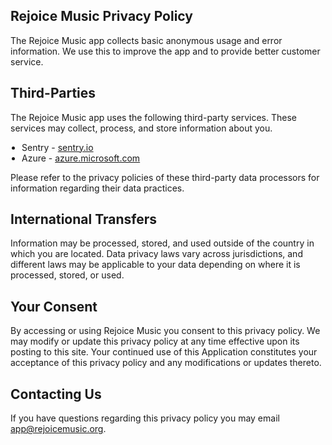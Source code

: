 <meta name="robots" content="noindex">
<style>
  h1 {
    display: none;  
  }
  ul {
    padding-left: 18px;
  }
  hr {
    border: 10px solid #607c8a;
    border-radius: 5px;
  }
</style>


## Rejoice Music Privacy Policy

The Rejoice Music app collects basic anonymous usage and error information. We use this to improve the app and to provide better customer service.


## Third-Parties

The Rejoice Music app uses the following third-party services. These services may collect, process, and store information about you.

- Sentry - [sentry.io](https://sentry.io/)
- Azure - [azure.microsoft.com](https://azure.microsoft.com/)

Please refer to the privacy policies of these third-party data processors for information regarding their data practices.


## International Transfers

Information may be processed, stored, and used outside of the country in which you are located. Data privacy laws vary across jurisdictions, and different laws may be applicable to your data depending on where it is processed, stored, or used.


## Your Consent

By accessing or using Rejoice Music you consent to this privacy policy. We may modify or update this privacy policy at any time effective upon its posting to this site. Your continued use of this Application constitutes your acceptance of this privacy policy and any modifications or updates thereto.


## Contacting Us

If you have questions regarding this privacy policy you may email app@rejoicemusic.org.